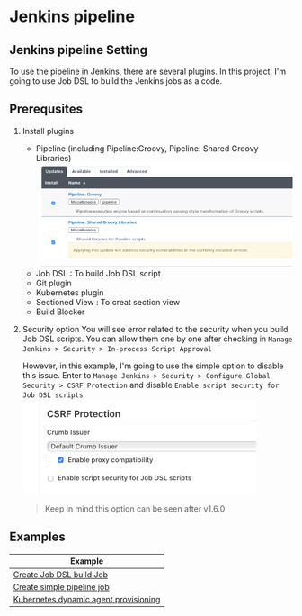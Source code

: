# Jenkins pipeline

## Jenkins pipeline Setting

To use the pipeline in Jenkins, there are several plugins. In this project, I'm going to use Job DSL to build the Jenkins jobs as a code. 

## Prerequsites
1. Install plugins
   * Pipeline (including Pipeline:Groovy, Pipeline: Shared Groovy Libraries)  
    ![pipleline_groovy_plugin](../resource/images/pipeline_groovy_plugin.png)
   * Job DSL : To build Job DSL script
   * Git plugin
   * Kubernetes plugin
   * Sectioned View : To creat section view
   * Build Blocker

2. Security option
   You will see error related to the security when you build Job DSL scripts. You can allow them one by one after checking in `Manage Jenkins > Security > In-process Script Approval`

   However, in this example, I'm going to use the simple option to disable this issue. 
   Enter to `Manage Jenkins > Security > Configure Global Security > CSRF Protection` and disable `Enable script security for Job DSL scripts`  
   ![job_dsl_security_option](../resource/images/job_dsl_securiy_option.png)

   > Keep in mind this option can be seen after v1.6.0

## Examples
|         Example          |
|--------------------------|
| [Create Job DSL build Job](docs/create-job-dsl-build.md)
| [Create simple pipeline job](docs/create-simple-pipeline.md) | 
| [Kubernetes dynamic agent provisioning](docs/k8s-pod-template.md) |
